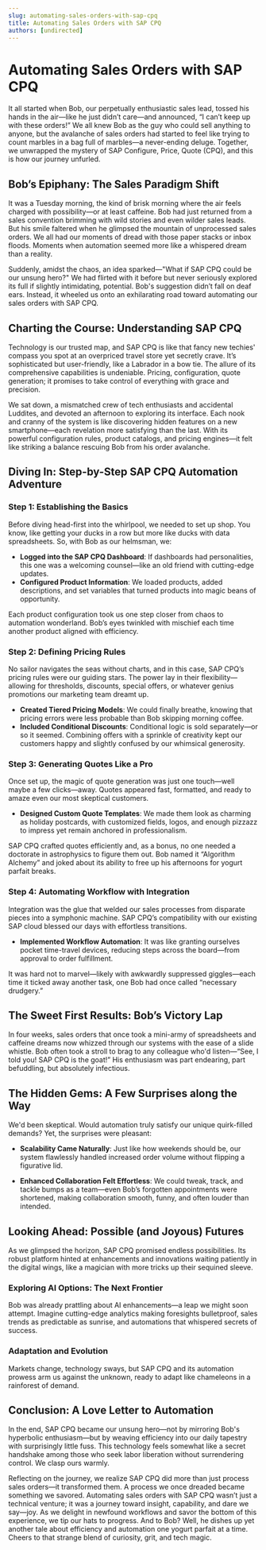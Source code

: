 ```yaml
---
slug: automating-sales-orders-with-sap-cpq
title: Automating Sales Orders with SAP CPQ
authors: [undirected]
---
```



# Automating Sales Orders with SAP CPQ

It all started when Bob, our perpetually enthusiastic sales lead, tossed his hands in the air—like he just didn’t care—and announced, “I can’t keep up with these orders!” We all knew Bob as the guy who could sell anything to anyone, but the avalanche of sales orders had started to feel like trying to count marbles in a bag full of marbles—a never-ending deluge. Together, we unwrapped the mystery of SAP Configure, Price, Quote (CPQ), and this is how our journey unfurled.

## Bob’s Epiphany: The Sales Paradigm Shift

It was a Tuesday morning, the kind of brisk morning where the air feels charged with possibility—or at least caffeine. Bob had just returned from a sales convention brimming with wild stories and even wilder sales leads. But his smile faltered when he glimpsed the mountain of unprocessed sales orders. We all had our moments of dread with those paper stacks or inbox floods. Moments when automation seemed more like a whispered dream than a reality.

Suddenly, amidst the chaos, an idea sparked—"What if SAP CPQ could be our unsung hero?" We had flirted with it before but never seriously explored its full if slightly intimidating, potential. Bob's suggestion didn’t fall on deaf ears. Instead, it wheeled us onto an exhilarating road toward automating our sales orders with SAP CPQ.

## Charting the Course: Understanding SAP CPQ

Technology is our trusted map, and SAP CPQ is like that fancy new techies' compass you spot at an overpriced travel store yet secretly crave. It’s sophisticated but user-friendly, like a Labrador in a bow tie. The allure of its comprehensive capabilities is undeniable. Pricing, configuration, quote generation; it promises to take control of everything with grace and precision.

We sat down, a mismatched crew of tech enthusiasts and accidental Luddites, and devoted an afternoon to exploring its interface. Each nook and cranny of the system is like discovering hidden features on a new smartphone—each revelation more satisfying than the last. With its powerful configuration rules, product catalogs, and pricing engines—it felt like striking a balance rescuing Bob from his order avalanche.

## Diving In: Step-by-Step SAP CPQ Automation Adventure

### Step 1: Establishing the Basics

Before diving head-first into the whirlpool, we needed to set up shop. You know, like getting your ducks in a row but more like ducks with data spreadsheets. So, with Bob as our helmsman, we:

- **Logged into the SAP CPQ Dashboard**: If dashboards had personalities, this one was a welcoming counsel—like an old friend with cutting-edge updates.
- **Configured Product Information**: We loaded products, added descriptions, and set variables that turned products into magic beans of opportunity.

Each product configuration took us one step closer from chaos to automation wonderland. Bob’s eyes twinkled with mischief each time another product aligned with efficiency.

### Step 2: Defining Pricing Rules

No sailor navigates the seas without charts, and in this case, SAP CPQ’s pricing rules were our guiding stars. The power lay in their flexibility—allowing for thresholds, discounts, special offers, or whatever genius promotions our marketing team dreamt up.

- **Created Tiered Pricing Models**: We could finally breathe, knowing that pricing errors were less probable than Bob skipping morning coffee.
- **Included Conditional Discounts**: Conditional logic is sold separately—or so it seemed. Combining offers with a sprinkle of creativity kept our customers happy and slightly confused by our whimsical generosity.

### Step 3: Generating Quotes Like a Pro

Once set up, the magic of quote generation was just one touch—well maybe a few clicks—away. Quotes appeared fast, formatted, and ready to amaze even our most skeptical customers.

- **Designed Custom Quote Templates**: We made them look as charming as holiday postcards, with customized fields, logos, and enough pizzazz to impress yet remain anchored in professionalism.
  
SAP CPQ crafted quotes efficiently and, as a bonus, no one needed a doctorate in astrophysics to figure them out. Bob named it “Algorithm Alchemy” and joked about its ability to free up his afternoons for yogurt parfait breaks.

### Step 4: Automating Workflow with Integration

Integration was the glue that welded our sales processes from disparate pieces into a symphonic machine. SAP CPQ’s compatibility with our existing SAP cloud blessed our days with effortless transitions.

- **Implemented Workflow Automation**: It was like granting ourselves pocket time-travel devices, reducing steps across the board—from approval to order fulfillment.
  
It was hard not to marvel—likely with awkwardly suppressed giggles—each time it ticked away another task, one Bob had once called “necessary drudgery.”

## The Sweet First Results: Bob’s Victory Lap

In four weeks, sales orders that once took a mini-army of spreadsheets and caffeine dreams now whizzed through our systems with the ease of a slide whistle. Bob often took a stroll to brag to any colleague who'd listen—“See, I told you! SAP CPQ is the goat!” His enthusiasm was part endearing, part befuddling, but absolutely infectious.

## The Hidden Gems: A Few Surprises along the Way

We'd been skeptical. Would automation truly satisfy our unique quirk-filled demands? Yet, the surprises were pleasant:

- **Scalability Came Naturally**: Just like how weekends should be, our system flawlessly handled increased order volume without flipping a figurative lid.
  
- **Enhanced Collaboration Felt Effortless**: We could tweak, track, and tackle bumps as a team—even Bob’s forgotten appointments were shortened, making collaboration smooth, funny, and often louder than intended.

## Looking Ahead: Possible (and Joyous) Futures

As we glimpsed the horizon, SAP CPQ promised endless possibilities. Its robust platform hinted at enhancements and innovations waiting patiently in the digital wings, like a magician with more tricks up their sequined sleeve.

### Exploring AI Options: The Next Frontier

Bob was already prattling about AI enhancements—a leap we might soon attempt. Imagine cutting-edge analytics making foresights bulletproof, sales trends as predictable as sunrise, and automations that whispered secrets of success.

### Adaptation and Evolution

Markets change, technology sways, but SAP CPQ and its automation prowess arm us against the unknown, ready to adapt like chameleons in a rainforest of demand.

## Conclusion: A Love Letter to Automation

In the end, SAP CPQ became our unsung hero—not by mirroring Bob's hyperbolic enthusiasm—but by weaving efficiency into our daily tapestry with surprisingly little fuss. This technology feels somewhat like a secret handshake among those who seek labor liberation without surrendering control. We clasp ours warmly.

Reflecting on the journey, we realize SAP CPQ did more than just process sales orders—it transformed them. A process we once dreaded became something we savored. Automating sales orders with SAP CPQ wasn’t just a technical venture; it was a journey toward insight, capability, and dare we say—joy. As we delight in newfound workflows and savor the bottom of this experience, we tip our hats to progress. And to Bob? Well, he dishes up yet another tale about efficiency and automation one yogurt parfait at a time. Cheers to that strange blend of curiosity, grit, and tech magic.